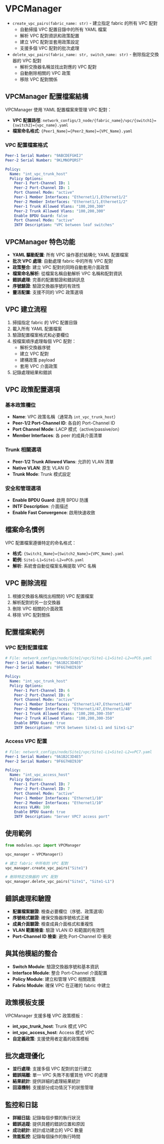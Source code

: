 # VPCManager
- `create_vpc_pairs(fabric_name: str)` - 建立指定 fabric 的所有 VPC 配對
  - 自動掃描 VPC 配置目錄中的所有 YAML 檔案
  - 解析 VPC 配對資訊和政策配置
  - 建立 VPC 配對並套用政策設定
  - 支援多個 VPC 配對的批次處理
- `delete_vpc_pairs(fabric_name: str, switch_name: str)` - 刪除指定交換器的 VPC 配對
  - 解析交換器名稱並找出對應的 VPC 配對
  - 自動刪除相關的 VPC 政策
  - 移除 VPC 配對關係

## VPCManager 配置檔案結構
VPCManager 使用 YAML 配置檔案來管理 VPC 配對：
- **VPC 配置路徑**: `network_configs/3_node/{fabric_name}/vpc/{switch1}={switch2}={vpc_name}.yaml`
- **檔案命名格式**: `{Peer1_Name}={Peer2_Name}={VPC_Name}.yaml`

### VPC 配置檔案格式
```yaml
Peer-1 Serial Number: "9ABCDEFGHIJ"
Peer-2 Serial Number: "9KLMNOPQRST"

Policy:
  Name: "int_vpc_trunk_host"
  Policy Options:
    Peer-1 Port-Channel ID: 1
    Peer-2 Port-Channel ID: 1
    Port Channel Mode: "active"
    Peer-1 Member Interfaces: "Ethernet1/1,Ethernet1/2"
    Peer-2 Member Interfaces: "Ethernet1/1,Ethernet1/2"
    Peer-1 Trunk Allowed Vlans: "100,200,300"
    Peer-2 Trunk Allowed Vlans: "100,200,300"
    Enable BPDU Guard: false
    Port Channel Mode: "active"
    INTF Description: "VPC between leaf switches"
```

## VPCManager 特色功能
- **YAML 驅動配置**: 所有 VPC 操作基於結構化 YAML 配置檔案
- **批次 VPC 處理**: 自動處理 fabric 中的所有 VPC 配對
- **政策整合**: 建立 VPC 配對的同時自動套用介面政策
- **檔案命名解析**: 從檔案名稱自動解析 VPC 名稱和配對資訊
- **錯誤處理**: 完善的配置驗證和錯誤訊息
- **序號驗證**: 驗證交換器序號的有效性
- **靈活配置**: 支援不同的 VPC 政策選項

## VPC 建立流程
1. 掃描指定 fabric 的 VPC 配置目錄
2. 載入所有 YAML 配置檔案
3. 驗證配置檔案格式和必要欄位
4. 按檔案順序處理每個 VPC 配對：
   - 解析交換器序號
   - 建立 VPC 配對
   - 建構政策 payload
   - 套用 VPC 介面政策
5. 記錄處理結果和錯誤

## VPC 政策配置選項

### 基本政策欄位
- **Name**: VPC 政策名稱（通常為 `int_vpc_trunk_host`）
- **Peer-1/2 Port-Channel ID**: 各自的 Port-Channel ID
- **Port Channel Mode**: LACP 模式（active/passive/on）
- **Member Interfaces**: 各 peer 的成員介面清單

### Trunk 相關選項
- **Peer-1/2 Trunk Allowed Vlans**: 允許的 VLAN 清單
- **Native VLAN**: 原生 VLAN ID
- **Trunk Mode**: Trunk 模式設定

### 安全和管理選項
- **Enable BPDU Guard**: 啟用 BPDU 防護
- **INTF Description**: 介面描述
- **Enable Fast Convergence**: 啟用快速收斂

## 檔案命名慣例
VPC 配置檔案遵循特定的命名格式：
- **格式**: `{Switch1_Name}={Switch2_Name}={VPC_Name}.yaml`
- **範例**: `Site1-L1=Site1-L2=vPC6.yaml`
- **解析**: 系統會自動從檔案名稱提取 VPC 名稱

## VPC 刪除流程
1. 根據交換器名稱找出相關的 VPC 配置檔案
2. 解析配對的另一台交換器
3. 刪除 VPC 相關的介面政策
4. 移除 VPC 配對關係

## 配置檔案範例

### VPC 配對配置檔案
```yaml
# File: network_configs/node/Site1/vpc/Site1-L1=Site1-L2=vPC6.yaml
Peer-1 Serial Number: "9A1B2C3D4E5"
Peer-2 Serial Number: "9F6G7H8I9J0"

Policy:
  Name: "int_vpc_trunk_host"
  Policy Options:
    Peer-1 Port-Channel ID: 6
    Peer-2 Port-Channel ID: 6
    Port Channel Mode: "active"
    Peer-1 Member Interfaces: "Ethernet1/47,Ethernet1/48"
    Peer-2 Member Interfaces: "Ethernet1/47,Ethernet1/48"
    Peer-1 Trunk Allowed Vlans: "100,200,300-350"
    Peer-2 Trunk Allowed Vlans: "100,200,300-350"
    Enable BPDU Guard: true
    INTF Description: "VPC6 between Site1-L1 and Site1-L2"
```

### Access VPC 配置
```yaml
# File: network_configs/node/Site1/vpc/Site1-L1=Site1-L2=vPC7.yaml
Peer-1 Serial Number: "9A1B2C3D4E5"
Peer-2 Serial Number: "9F6G7H8I9J0"

Policy:
  Name: "int_vpc_access_host"
  Policy Options:
    Peer-1 Port-Channel ID: 7
    Peer-2 Port-Channel ID: 7
    Port Channel Mode: "active"
    Peer-1 Member Interfaces: "Ethernet1/10"
    Peer-2 Member Interfaces: "Ethernet1/10"
    Access VLAN: 100
    Enable BPDU Guard: true
    INTF Description: "Server VPC7 access port"
```

## 使用範例
```python
from modules.vpc import VPCManager

vpc_manager = VPCManager()

# 建立 fabric 中所有的 VPC 配對
vpc_manager.create_vpc_pairs("Site1")

# 刪除特定交換器的 VPC 配對
vpc_manager.delete_vpc_pairs("Site1", "Site1-L1")
```

## 錯誤處理和驗證
- **配置檔案驗證**: 檢查必要欄位（序號、政策選項）
- **序號格式驗證**: 確保交換器序號格式正確
- **成員介面驗證**: 檢查成員介面格式和重複性
- **VLAN 範圍檢查**: 驗證 VLAN ID 和範圍的有效性
- **Port-Channel ID 檢查**: 避免 Port-Channel ID 衝突

## 與其他模組的整合
- **Switch Module**: 驗證交換器序號和基本資訊
- **Interface Module**: 整合 Port-Channel 介面配置
- **Policy Module**: 建立和管理 VPC 相關政策
- **Fabric Module**: 確保 VPC 在正確的 fabric 中建立

## 政策模板支援
VPCManager 支援多種 VPC 政策模板：
- **int_vpc_trunk_host**: Trunk 模式 VPC
- **int_vpc_access_host**: Access 模式 VPC
- **自定義政策**: 支援使用者定義的政策模板

## 批次處理優化
- **並行處理**: 支援多個 VPC 配對的並行建立
- **錯誤隔離**: 單一 VPC 失敗不影響其他 VPC 的處理
- **結果統計**: 提供詳細的處理結果統計
- **回滾機制**: 支援部分成功情況下的狀態管理

## 監控和日誌
- **詳細日誌**: 記錄每個步驟的執行狀況
- **錯誤追蹤**: 提供具體的錯誤位置和原因
- **成功統計**: 統計成功建立的 VPC 數量
- **效能監控**: 記錄每個操作的執行時間
